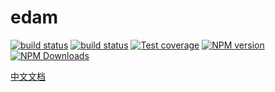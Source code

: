 # edam

[![build status](https://img.shields.io/travis/imcuttle/edam/master.svg?style=flat-square&label=Mac%20OSX%20%26%20Linux)](https://travis-ci.org/imcuttle/edam)
[![build status](https://img.shields.io/appveyor/ci/imcuttle/edam/master.svg?style=flat-square&label=Windows)](https://ci.appveyor.com/project/imcuttle/edam/branch/master)
[![Test coverage](https://img.shields.io/codecov/c/github/imcuttle/edam.svg?style=flat-square)](https://codecov.io/github/imcuttle/edam?branch=master)
[![NPM version](https://img.shields.io/npm/v/edam.svg?style=flat-square)](https://www.npmjs.com/package/edam)
[![NPM Downloads](https://img.shields.io/npm/dm/edam.svg?style=flat-square&maxAge=43200)](https://www.npmjs.com/package/edam)


[中文文档](./doc/zh-CN/readme.md)
